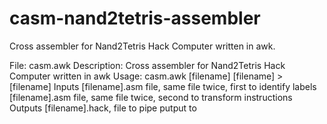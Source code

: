 # casm-nand2tetris-assembler
Cross assembler for Nand2Tetris Hack Computer written in awk.

File:         casm.awk
Description:  Cross assembler for Nand2Tetris Hack Computer written in awk
Usage:	casm.awk [filename] [filename] > [filename]
				Inputs	[filename].asm file, same file twice, first to identify labels
						    [filename].asm file, same file twice, second to transform instructions
				Outputs	[filename].hack, file to pipe putput to


